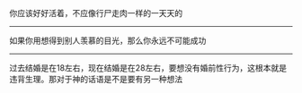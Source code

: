 你应该好好活着，不应像行尸走肉一样的一天天的
___
如果你用想得到别人羡慕的目光，那么你永远不可能成功
___
过去结婚是在18左右，现在结婚是在28左右，要想没有婚前性行为，这根本就是违背生理。那对于神的话语是不是要有另一种想法